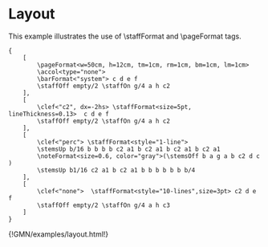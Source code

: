 

# Layout 

This example illustrates the use of \staffFormat and \pageFormat tags.
~~~~~~
{ 
	[ 
    	\pageFormat<w=50cm, h=12cm, tm=1cm, rm=1cm, bm=1cm, lm=1cm>
    	\accol<type="none">
		\barFormat<"system"> c d e f 
		\staffOff empty/2 \staffOn g/4 a h c2 
    ],
    [
		\clef<"c2", dx=-2hs> \staffFormat<size=5pt, lineThickness=0.13>  c d e f 
		\staffOff empty/2 \staffOn g/4 a h c2
	],
    [
		\clef<"perc"> \staffFormat<style="1-line"> 
		\stemsUp b/16 b b b b c2 a1 b c2 a1 b c2 a1 b c2 a1 
		\noteFormat<size=0.6, color="gray">(\stemsOff b a g a b c2 d c ) 
		\stemsUp b1/16 c2 a1 b c2 a1 b b b b b b b/4
	],
    [
		\clef<"none">  \staffFormat<style="10-lines",size=3pt> c2 d e f 
		\staffOff empty/2 \staffOn g/4 a h c3
	]
}
~~~~~~
{!GMN/examples/layout.html!}
